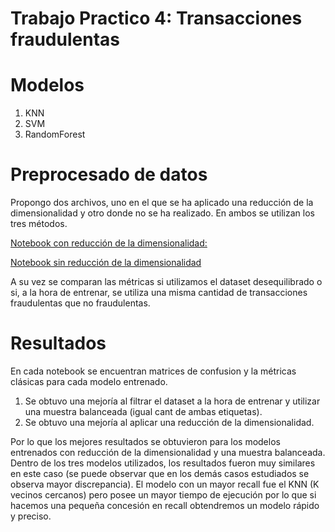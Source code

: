 # Trabajo Practico 4: Transacciones fraudulentas

# Modelos

1) KNN
2) SVM
3) RandomForest

# Preprocesado de datos
Propongo dos archivos, uno en el que se ha aplicado una reducción de la dimensionalidad y otro donde no se ha realizado.
En ambos se utilizan los tres métodos.

[Notebook con reducción de la dimensionalidad:](https://github.com/GastonRAraujo/Materia-Ap_Maq/blob/master/TP4/Transacciones_fraudulentas.ipynb)

[Notebook sin reducción de la dimensionalidad](https://github.com/GastonRAraujo/Materia-Ap_Maq/blob/master/TP4/Transacciones_fraudulentas_NO_DIM_RED.ipynb)

A su vez se comparan las métricas si utilizamos el dataset desequilibrado o si, a la hora de entrenar, se utiliza una misma cantidad de transacciones fraudulentas que no fraudulentas.

# Resultados

En cada notebook se encuentran matrices de confusion y la métricas clásicas para cada modelo entrenado.

1) Se obtuvo una mejoría al filtrar el dataset a la hora de entrenar y utilizar una muestra balanceada (igual cant de ambas etiquetas).
2) Se obtuvo una mejoría al aplicar una reducción de la dimensionalidad.

Por lo que los mejores resultados se obtuvieron para los modelos entrenados con reducción de la dimensionalidad y una muestra balanceada.
Dentro de los tres modelos utilizados, los resultados fueron muy similares en este caso (se puede observar que en los demás casos estudiados se observa mayor discrepancia).
El modelo con un mayor recall fue el KNN (K vecinos cercanos) pero posee un mayor tiempo de ejecución por lo que si hacemos una pequeña concesión en recall obtendremos un modelo rápido y preciso.
